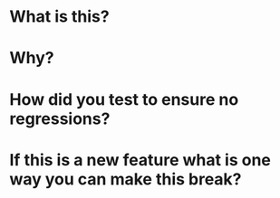 # What is this?

# Why?

# How did you test to ensure no regressions?

# If this is a new feature what is one way you can make this break?

